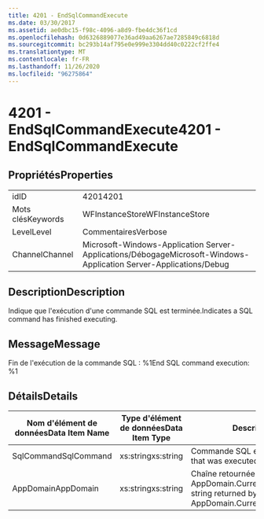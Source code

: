 ```yaml
---
title: 4201 - EndSqlCommandExecute
ms.date: 03/30/2017
ms.assetid: ae0dbc15-f98c-4096-a8d9-fbe4dc36f1cd
ms.openlocfilehash: 0d6326889077e36ad49aa6267ae7285849c6818d
ms.sourcegitcommit: bc293b14af795e0e999e3304dd40c0222cf2ffe4
ms.translationtype: MT
ms.contentlocale: fr-FR
ms.lasthandoff: 11/26/2020
ms.locfileid: "96275864"
---
```

# <a name="4201---endsqlcommandexecute"></a><span data-ttu-id="42955-102">4201 - EndSqlCommandExecute</span><span class="sxs-lookup"><span data-stu-id="42955-102">4201 - EndSqlCommandExecute</span></span>

## <a name="properties"></a><span data-ttu-id="42955-103">Propriétés</span><span class="sxs-lookup"><span data-stu-id="42955-103">Properties</span></span>  
  
|||  
|-|-|  
|<span data-ttu-id="42955-104">id</span><span class="sxs-lookup"><span data-stu-id="42955-104">ID</span></span>|<span data-ttu-id="42955-105">4201</span><span class="sxs-lookup"><span data-stu-id="42955-105">4201</span></span>|  
|<span data-ttu-id="42955-106">Mots clés</span><span class="sxs-lookup"><span data-stu-id="42955-106">Keywords</span></span>|<span data-ttu-id="42955-107">WFInstanceStore</span><span class="sxs-lookup"><span data-stu-id="42955-107">WFInstanceStore</span></span>|  
|<span data-ttu-id="42955-108">Level</span><span class="sxs-lookup"><span data-stu-id="42955-108">Level</span></span>|<span data-ttu-id="42955-109">Commentaires</span><span class="sxs-lookup"><span data-stu-id="42955-109">Verbose</span></span>|  
|<span data-ttu-id="42955-110">Channel</span><span class="sxs-lookup"><span data-stu-id="42955-110">Channel</span></span>|<span data-ttu-id="42955-111">Microsoft-Windows-Application Server-Applications/Débogage</span><span class="sxs-lookup"><span data-stu-id="42955-111">Microsoft-Windows-Application Server-Applications/Debug</span></span>|  
  
## <a name="description"></a><span data-ttu-id="42955-112">Description</span><span class="sxs-lookup"><span data-stu-id="42955-112">Description</span></span>  

 <span data-ttu-id="42955-113">Indique que l'exécution d'une commande SQL est terminée.</span><span class="sxs-lookup"><span data-stu-id="42955-113">Indicates a SQL command has finished executing.</span></span>  
  
## <a name="message"></a><span data-ttu-id="42955-114">Message</span><span class="sxs-lookup"><span data-stu-id="42955-114">Message</span></span>  

 <span data-ttu-id="42955-115">Fin de l'exécution de la commande SQL : %1</span><span class="sxs-lookup"><span data-stu-id="42955-115">End SQL command execution: %1</span></span>  
  
## <a name="details"></a><span data-ttu-id="42955-116">Détails</span><span class="sxs-lookup"><span data-stu-id="42955-116">Details</span></span>  
  
|<span data-ttu-id="42955-117">Nom d'élément de données</span><span class="sxs-lookup"><span data-stu-id="42955-117">Data Item Name</span></span>|<span data-ttu-id="42955-118">Type d'élément de données</span><span class="sxs-lookup"><span data-stu-id="42955-118">Data Item Type</span></span>|<span data-ttu-id="42955-119">Description</span><span class="sxs-lookup"><span data-stu-id="42955-119">Description</span></span>|  
|--------------------|--------------------|-----------------|  
|<span data-ttu-id="42955-120">SqlCommand</span><span class="sxs-lookup"><span data-stu-id="42955-120">SqlCommand</span></span>|<span data-ttu-id="42955-121">xs:string</span><span class="sxs-lookup"><span data-stu-id="42955-121">xs:string</span></span>|<span data-ttu-id="42955-122">Commande SQL exécutée.</span><span class="sxs-lookup"><span data-stu-id="42955-122">The SQL command that was executed.</span></span>|  
|<span data-ttu-id="42955-123">AppDomain</span><span class="sxs-lookup"><span data-stu-id="42955-123">AppDomain</span></span>|<span data-ttu-id="42955-124">xs:string</span><span class="sxs-lookup"><span data-stu-id="42955-124">xs:string</span></span>|<span data-ttu-id="42955-125">Chaîne retournée par AppDomain.CurrentDomain.FriendlyName.</span><span class="sxs-lookup"><span data-stu-id="42955-125">The string returned by AppDomain.CurrentDomain.FriendlyName.</span></span>|
